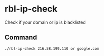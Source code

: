 # rbl-ip-check
Check if your domain or ip is blacklisted

## Command
```sh
./rbl-ip-check 216.58.199.110 or google.com
```
